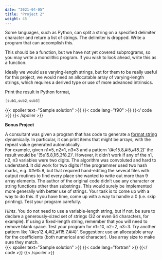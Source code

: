```yaml
---
date: "2021-04-05"
title: "Project 2"
weight: 45
---
```


Some languages, such as Python, can split a string on a specified delimiter character and return a list of strings. The delimiter is dropped.  Write a program that can accomplish this.

This should be a function, but we have not yet covered subprograms, so you may write a monolithic program.  If you wish to look ahead, write this as a function.

Ideally we would use varying-length strings, but for them to be really useful for this project, we would need an allocatable array of varying-length strings, which requires a derived type or use of more advanced intrinsics.

Print the result in Python format,
```python
[sub1,sub2,sub3]
```

{{< spoiler text="Sample solution" >}}
{{< code lang="f90" >}}
    [](/content/courses/fortran-introduction/solns/splitter.f90)
{{</ code >}}
{{< /spoiler >}}

**Bonus Project**

A consultant was given a program that has code to generate a [format string](formatted_io) dynamically.  In particular, it can print items that might be arrays, with the repeat value generated automatically.  
For example, given n1=5, n2=1, n3=3 and a pattern '(#e15.8,#i5,#f8.2)' 
the result would be '(5e15.8,1i5,3f8.2)'. However, it didn’t work if any of the n1, n2, n3 variables were two digits. The algorithm was convoluted and hard to understand.  It did work for two digits if the programmer used two hash marks, e.g. ##e15.8, but that required hand-editing the several files with output routines to find every place she wanted to write out more than 9 array elements.  The author of the original code didn’t use any character or string functions other than substrings. This would surely be implemented more generally with better use of strings.  Your task is to come up with a way to do this.  If you have time, come up with a way to handle a 0 (i.e. skip printing).  Test your program carefully.

_Hints_.  You do not need to use a variable-length string, but if not, be sure to declare a generously-sized set of strings (32 or even 64 characters, for example).  If using a fixed-length string, remember that you will need to remove blank space.  Test your program for n1=10, n2=2, n3=3.  Try another pattern like 
'(#es12.4,#i2,#f15.7,#i4)'.  Suggestion: use an allocatable array for the coefficients (both numerical and character).  Use array size to make sure they match.    
{{< spoiler text="Sample solution" >}}
{{< code lang="fortran" >}}
    [](/content/courses/fortran-introduction/solns/formatter.f90)
{{</ code >}}
{{< /spoiler >}}
